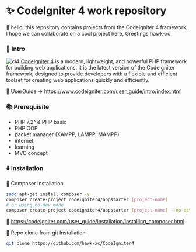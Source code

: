 # ✨ CodeIgniter 4 work repository
👋 hello, this repository contains projects from the Codeigniter 4 framework, I hope we can collaborate on a cool project here,
Greetings hawk-xc

### 🏁 Intro
![ci4](https://github.com/hawk-xc/ci4app-hawk/assets/92193431/755cf3e0-65cb-4c6a-95cf-9c3028cf813e)
<a href="https://www.codeigniter.com/user_guide/intro/index.html">CodeIgniter 4</a> is a modern, lightweight, and powerful PHP framework for building web applications. It is the latest version of the CodeIgniter framework, designed to provide developers with a flexible and efficient toolset for creating web applications quickly and efficiently.

📖 UserGuide -> https://www.codeigniter.com/user_guide/intro/index.html

### 📚 Prerequisite
- PHP 7.2^ & PHP basic
- PHP OOP
- packet manager (XAMPP, LAMPP, MAMPP)
- internet
- learning
- MVC concept

### ⬇️ Installation
🔽 Composer Installation
```bash
sudo apt-get install composer -y
composer create-project codeigniter4/appstarter [project-name]
# or using no-dev mode
composer create-project codeigniter4/appstarter [project-name] --no-dev
```

🔗 https://codeigniter.com/user_guide/installation/installing_composer.html

🔽 Repo clone from git Installation
```bash
git clone https://github.com/hawk-xc/CodeIgniter4
```
